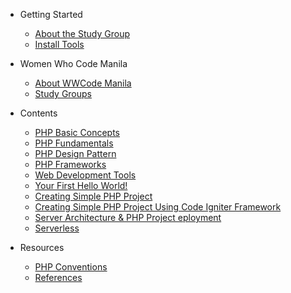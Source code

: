 - Getting Started
  - [About the Study Group](README.md)
  - [Install Tools](getting_started/install_tools.md)

- Women Who Code Manila
  - [About WWCode Manila](wwcodemanila/about.md)
  - [Study Groups](wwcodemanila/study_groups.md)

- Contents
  - [PHP Basic Concepts](contents/basic_concepts.md)
  - [PHP Fundamentals](contents/php_fundamental.md)
  - [PHP Design Pattern](contents/design_pattern.md)
  - [PHP Frameworks](contents/php_frameworks.md)
  - [Web Development Tools](contents/devtools.md)
  - [Your First Hello World!](contents/hello.md)
  - [Creating Simple PHP Project](contents/simple_project.md)
  - [Creating Simple PHP Project Using Code Igniter Framework](contents/codeigniter.md)
  - [Server Architecture & PHP Project eployment](contents/architecture.md)
  - [Serverless](contents/serverless.md)
  
- Resources
  - [PHP Conventions](resources/php_conventions.md)
  - [References](resources/references.md)
